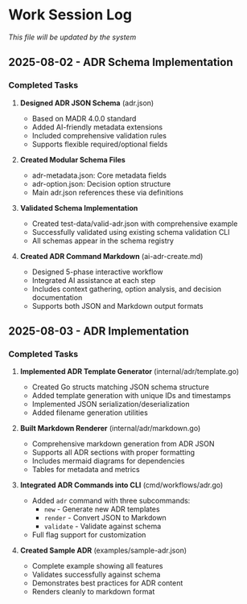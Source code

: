# Work Session Log

*This file will be updated by the system*

## 2025-08-02 - ADR Schema Implementation

### Completed Tasks

1. **Designed ADR JSON Schema** (adr.json)
   - Based on MADR 4.0.0 standard
   - Added AI-friendly metadata extensions
   - Included comprehensive validation rules
   - Supports flexible required/optional fields

2. **Created Modular Schema Files**
   - adr-metadata.json: Core metadata fields
   - adr-option.json: Decision option structure
   - Main adr.json references these via definitions

3. **Validated Schema Implementation**
   - Created test-data/valid-adr.json with comprehensive example
   - Successfully validated using existing schema validation CLI
   - All schemas appear in the schema registry

4. **Created ADR Command Markdown** (ai-adr-create.md)
   - Designed 5-phase interactive workflow
   - Integrated AI assistance at each step
   - Includes context gathering, option analysis, and decision documentation
   - Supports both JSON and Markdown output formats

## 2025-08-03 - ADR Implementation

### Completed Tasks

1. **Implemented ADR Template Generator** (internal/adr/template.go)
   - Created Go structs matching JSON schema structure
   - Added template generation with unique IDs and timestamps
   - Implemented JSON serialization/deserialization
   - Added filename generation utilities

2. **Built Markdown Renderer** (internal/adr/markdown.go)
   - Comprehensive markdown generation from ADR JSON
   - Supports all ADR sections with proper formatting
   - Includes mermaid diagrams for dependencies
   - Tables for metadata and metrics

3. **Integrated ADR Commands into CLI** (cmd/workflows/adr.go)
   - Added `adr` command with three subcommands:
     - `new` - Generate new ADR templates
     - `render` - Convert JSON to Markdown
     - `validate` - Validate against schema
   - Full flag support for customization

4. **Created Sample ADR** (examples/sample-adr.json)
   - Complete example showing all features
   - Validates successfully against schema
   - Demonstrates best practices for ADR content
   - Renders cleanly to markdown format
